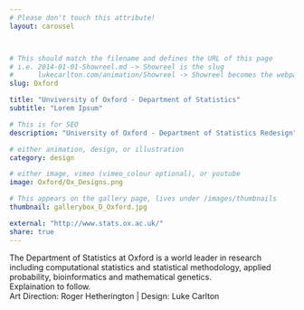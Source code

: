 ```yaml
---
# Please don't touch this attribute!
layout: carousel



# This should match the filename and defines the URL of this page
# i.e. 2014-01-01-Showreel.md -> Showreel is the slug
#      lukecarlton.com/animation/Showreel -> Showreel becomes the webpath
slug: Oxford

title: "Unviversity of Oxford - Department of Statistics"
subtitle: "Lorem Ipsum"

# This is for SEO
description: "University of Oxford - Department of Statistics Redesign"

# either animation, design, or illustration
category: design

# either image, vimeo (vimeo_colour optional), or youtube
image: Oxford/Ox_Designs.png

# This appears on the gallery page, lives under /images/thumbnails
thumbnail: gallerybox_D_Oxford.jpg

external: "http://www.stats.ox.ac.uk/"
share: true
---
```


The Department of Statistics at Oxford is a world leader in research including computational statistics and statistical methodology, applied probability, bioinformatics and mathematical genetics. 
<br>
Explaination to follow.
<br>
Art Direction: Roger Hetherington  |  Design: Luke Carlton